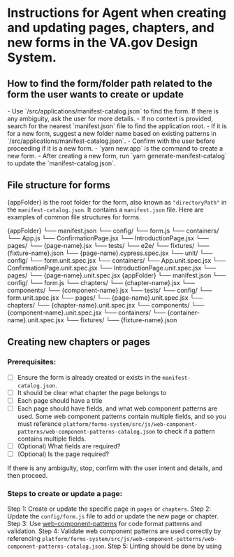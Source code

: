 # Instructions for Agent when creating and updating pages, chapters, and new forms in the VA.gov Design System.

## How to find the form/folder path related to the form the user wants to create or update
<process>
<find-form-path>
- Use `/src/applications/manifest-catalog.json` to find the form. If there is any ambiguity, ask the user for more details.
- If no context is provided, search for the nearest `manifest.json` file to find the application root.
</find-form-path>
<no-form-path-found>
- If it is for a new form, suggest a new folder name based on existing patterns in `/src/applications/manifest-catalog.json`.
- Confirm with the user before proceeding if it is a new form.
- `yarn new:app` is the command to create a new form.
- After creating a new form, run `yarn generate-manifest-catalog` to update the `manifest-catalog.json`.
</no-form-path-found>
</process>

## File structure for forms
{appFolder} is the root folder for the form, also known as `"directoryPath"` in the `manifest-catalog.json`. It contains a `manifest.json` file. Here are examples of common file structures for forms.

<examples>

<example1>
<fileStructure>
{appFolder}
└── manifest.json
└── config/
    └── form.js
└── containers/
    └── App.js
    └── ConfirmationPage.jsx
    └── IntroductionPage.jsx
└── pages/
    └── {page-name}.jsx
└── tests/
    └── e2e/
        └── fixtures/
            └── {fixture-name}.json
        └── {page-name}.cypress.spec.jsx
    └── unit/
        └── config/
            └── form.unit.spec.jsx
        └── containers/
            └── App.unit.spec.jsx
            └── ConfirmationPage.unit.spec.jsx
            └── IntroductionPage.unit.spec.jsx
        └── pages/
            └── {page-name}.unit.spec.jsx
</fileStructure>
</example1>

<example2>
<fileStructure>
{appFolder}
└── manifest.json
└── config/
    └── form.js
└── chapters/
    └── {chapter-name}.jsx
└── components/
    └── {component-name}.jsx
└── tests/
    └── config/
        └── form.unit.spec.jsx
    └── pages/
        └── {page-name}.unit.spec.jsx
    └── chapters/
        └── {chapter-name}.unit.spec.jsx
    └── components/
        └── {component-name}.unit.spec.jsx
    └── containers/
        └── {container-name}.unit.spec.jsx
    └── fixtures/
        └── {fixture-name}.json
</fileStructure>
</example2>

</examples>

## Creating new chapters or pages
### Prerequisites:
- [ ] Ensure the form is already created or exists in the `manifest-catalog.json`.
- [ ] It should be clear what chapter the page belongs to
- [ ] Each page should have a title
- [ ] Each page should have fields, and what web component patterns are used. Some web component patterns contain multiple fields, and so you must reference `platform/forms-system/src/js/web-component-patterns/web-component-patterns-catalog.json` to check if a pattern contains multiple fields.
- [ ] (Optional) What fields are required?
- [ ] (Optional) Is the page required?

If there is any ambiguity, stop, confirm with the user intent and details, and then proceed.

### Steps to create or update a page:
Step 1: Create or update the specific page in `pages` or `chapters`.
Step 2: Update the `config/form.js` file to add or update the new page or chapter.
Step 3: Use [web-component-patterns](.github/instructions/web-component-rjsf-patterns.instructions.md) for code format patterns and validation.
Step 4: Validate web component patterns are used correctly by referencing `platform/forms-system/src/js/web-component-patterns/web-component-patterns-catalog.json`.
Step 5: Linting should be done by using

